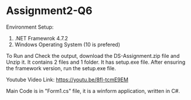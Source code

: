 # Assignment2-Q6
Environment Setup:
1) .NET Framewrok 4.7.2
2) Windows Operating System (10 is prefered)

 To Run and Check the output, download the DS-Assignment.zip file and Unzip it. It contains 2 files and 1 folder. It has setup.exe file. 
 After ensuring the framework version, run the setup.exe file. 
 
Youtube Video Link:  https://youtu.be/8fI-tcmE9EM


Main Code is in "Form1.cs" file, it is a winform application, written in C#.
